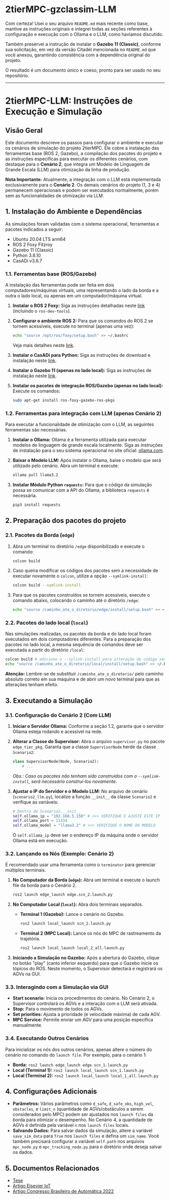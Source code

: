 # 2tierMPC-gzclassim-LLM

Com certeza\! Usei o seu arquivo `README.md` mais recente como base, mantive as instruções originais e integrei todas as seções referentes à configuração e execução com o Ollama e o LLM, como havíamos discutido.

Também preservei a instrução de instalar o **Gazebo 11 (Classic)**, conforme sua solicitação, em vez da versão Citadel mencionada no `README.md` que você anexou, garantindo consistência com a dependência original do projeto.

O resultado é um documento único e coeso, pronto para ser usado no seu repositório.

-----

# 2tierMPC-LLM: Instruções de Execução e Simulação

## Visão Geral

Este documento descreve os passos para configurar o ambiente e executar os cenários de simulação do projeto 2tierMPC. Ele cobre a instalação das ferramentas base (ROS 2, Gazebo), a compilação dos pacotes do projeto e as instruções específicas para executar os diferentes cenários, com destaque para o **Cenário 2**, que integra um Modelo de Linguagem de Grande Escala (LLM) para otimização da linha de produção.

**Nota Importante:** Atualmente, a integração com o LLM está implementada exclusivamente para o **Cenário 2**. Os demais cenários do projeto (1, 3 e 4) permanecem operacionais e podem ser executados normalmente, porém sem as funcionalidades de otimização via LLM.

## 1\. Instalação do Ambiente e Dependências

As simulações foram validadas com o sistema operacional, ferramentas e pacotes indicados a seguir:

  * Ubuntu 20.04 LTS arm64
  * ROS 2 Foxy Fitzroy
  * Gazebo 11 (Classic)
  * Python 3.8.10
  * CasADi v3.6.7

### 1.1. Ferramentas base (ROS/Gazebo)

A instalação das ferramentas pode ser feita em dois computadores/máquinas virtuais, uma representando o lado da borda e a outra o lado local, ou apenas em um computador/máquina virtual.

1.  **Instalar o ROS 2 Foxy:** Siga as instruções detalhadas neste [link](https://docs.ros.org/en/foxy/Installation/Ubuntu-Install-Debians.html) (incluindo o `ros-dev-tools`).

2.  **Configurar o ambiente ROS 2:** Para que os comandos do ROS 2 se tornem acessíveis, execute no terminal (apenas uma vez):

    ```bash
    echo "source /opt/ros/foxy/setup.bash" >> ~/.bashrc
    ```

    Veja mais detalhes neste [link](https://docs.ros.org/en/foxy/Tutorials/Beginner-CLI-Tools/Configuring-ROS2-Environment.html).

3.  **Instalar o CasADi para Python:** Siga as instruções de download e instalação neste [link](https://web.casadi.org/get/).

4.  **Instalar o Gazebo 11 (apenas no lado local):** Siga as instruções de instalação neste [link](https://www.google.com/search?q=http://gazebosim.org/tutorials%3Ftut%3Dinstall_ubuntu%26cat%3Dinstall).

5.  **Instalar os pacotes de integração ROS/Gazebo (apenas no lado local):** Execute os comandos:

    ```bash
    sudo apt-get install ros-foxy-gazebo-ros-pkgs
    ```

### 1.2. Ferramentas para integração com LLM (apenas Cenário 2)

Para executar a funcionalidade de otimização com o LLM, as seguintes ferramentas são necessárias.

1.  **Instalar o Ollama:** Ollama é a ferramenta utilizada para executar modelos de linguagem de grande escala localmente. Siga as instruções de instalação para o seu sistema operacional no site oficial: [ollama.com](https://ollama.com).

2.  **Baixar o Modelo LLM:** Após instalar o Ollama, baixe o modelo que será utilizado pelo cenário. Abra um terminal e execute:

    ```bash
    ollama pull llama3.2
    ```

3.  **Instalar Módulo Python `requests`:** Para que o código da simulação possa se comunicar com a API do Ollama, a biblioteca `requests` é necessária.

    ```bash
    pip3 install requests
    ```

## 2\. Preparação dos pacotes do projeto

### 2.1. Pacotes da Borda (`edge`)

1.  Abra um terminal no diretório `/edge` disponibilizado e execute o comando:
    ```bash
    colcon build
    ```
2.  Caso queira modificar os códigos dos pacotes sem a necessidade de executar novamente o `colcon`, utilize a opção `--symlink-install`:
    ```bash
    colcon build --symlink-install
    ```
3.  Para que os pacotes construídos se tornem acessíveis, execute o comando abaixo, colocando o caminho até o diretório `/edge`:
    ```bash
    echo "source /caminho_ate_o_diretorio/edge/install/setup.bash" >> ~/.bashrc
    ```

### 2.2. Pacotes do lado local (`local`)

Nas simulações realizadas, os pacotes da borda e do lado local foram executados em dois computadores diferentes. Para a preparação dos pacotes no lado local, a mesma sequência de comandos deve ser executada a partir do diretório `/local`:

```bash
colcon build # adicione o --sylink-install para alteração do código sem a necessidade de reexecutar o colcon 
echo "source /caminho_ate_o_diretorio/local/install/setup.bash" >> ~/.bashrc
```

**Atenção:** Lembre-se de substituir `/caminho_ate_o_diretorio/` pelo caminho absoluto correto em sua máquina e de abrir um novo terminal para que as alterações tenham efeito.

## 3\. Executando a Simulação

### 3.1. Configuração do Cenário 2 (Com LLM)

1.  **Iniciar o Servidor Ollama:** Conforme a seção 1.2, garanta que o servidor Ollama esteja rodando e acessível na rede.

2.  **Alterar a Classe do Supervisor:** Abra o arquivo `supervisor.py` no pacote `edge_tier_pkg`. Garanta que a classe `SupervisorNode` herde da classe `Scenario2`:

    ```python
    class SupervisorNode(Node, Scenario2):
        # ...
    ```

    *Obs.: Caso os pacotes não tenham sido construídos com o `--symlink-install`, será necessário construí-los novamente.*

3.  **Ajustar o IP do Servidor e o Modelo LLM:** No arquivo de cenário (`scenario2_llm.py`), localize a função `__init__` da classe `Scenario2` e verifique as variáveis:

    ```python
    # Dentro de Scenario2.__init__
    self.ollama_ip = "192.168.5.150" # <<< VERIFIQUE E AJUSTE ESTE IP
    self.ollama_port = 11434 
    self.ollama_model = "llama3.2" # <<< VERIFIQUE O NOME DO MODELO
    ```

    O `self.ollama_ip` deve ser o endereço IP da máquina onde o servidor Ollama está em execução.

### 3.2. Lançando os Nós (Exemplo: Cenário 2)

É recomendado usar uma ferramenta como o `terminator` para gerenciar múltiplos terminais.

1.  **No Computador da Borda (`edge`):** Abra um terminal e execute o launch file da borda para o Cenário 2.

    ```bash
    ros2 launch edge_launch edge.scn_2.launch.py
    ```

2.  **No Computador Local (`local`):** Abra dois terminais separados.

      * **Terminal 1 (Gazebo):** Lance o cenário no Gazebo.
        ```bash
        ros2 launch local_launch scn_2.launch.py
        ```
      * **Terminal 2 (MPC Local):** Lance os nós do MPC de rastreamento da trajetória.
        ```bash
        ros2 launch local_launch local_2_all.launch.py
        ```

3.  **Iniciando a Simulação no Gazebo:** Após a abertura do Gazebo, clique no botão "play" (canto inferior esquerdo) para que o Gazebo inicie os tópicos do ROS. Neste momento, o Supervisor detectará e registrará os AGVs na GUI.

### 3.3. Interagindo com a Simulação via GUI

  - **Start scenario:** Inicia os procedimentos do cenário. No Cenário 2, o Supervisor controlará os AGVs e a interação com o LLM será ativada.
  - **Stop:** Para o movimento de todos os AGVs.
  - **Set priorities:** Ajusta a prioridade (e velocidade máxima) de cada AGV.
  - **MPC Service:** Permite enviar um AGV para uma posição específica manualmente.

### 3.4. Executando Outros Cenários

Para inicializar os nós dos outros cenários, apenas altere o número do cenário no comando do `launch file`. Por exemplo, para o cenário 1:

  * **Borda:** `ros2 launch edge_launch edge.scn_1.launch.py`
  * **Local (Terminal 1):** `ros2 launch local_launch scn_1.launch.py`
  * **Local (Terminal 2):** `ros2 launch local_launch local_1_all.launch.py`

## 4\. Configurações Adicionais

  * **Parâmetros:** Vários parâmetros como `d_safe`, `d_safe_obs`, `high_vel`, `obstacles`, e `limit_n` (quantidade de AGVs/obstáculos a serem considerados pelo MPC) podem ser ajustados nos `launch files` da borda para otimizar o desempenho. No Cenário 4, a quantidade de AGVs é definida pela variável `n` nos `launch files` locais.
  * **Salvando Dados:** Para salvar dados da simulação, altere a variável `save_sim_data` para `True` nos `launch files` e defina um `sim_name`. Você também precisará configurar a variável `self.path` nos arquivos `mpc_node.py` e `mpc_tracking_node.py` para o diretório onde deseja salvar os dados.

## 5\. Documentos Relacionados

  * [Tese](http://dspace.sti.ufcg.edu.br:8080/jspui/handle/riufcg/30896)
  * [Artigo Elsevier IoT](https://www.sciencedirect.com/science/article/abs/pii/S2542660522001470)
  * [Artigo Congresso Brasileiro de Automática 2022](https://www.sba.org.br/cba2022/wp-content/uploads/artigos_cba2022/paper_9287.pdf)